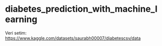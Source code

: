 # diabetes_prediction_with_machine_learning
Veri setim: https://www.kaggle.com/datasets/saurabh00007/diabetescsv/data
